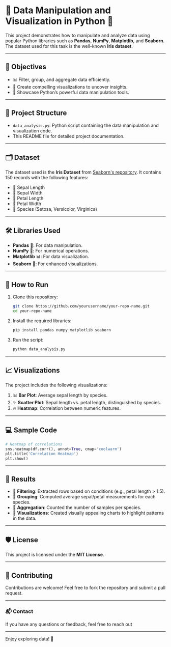 # 🌟 Data Manipulation and Visualization in Python 🌟

This project demonstrates how to manipulate and analyze data using popular Python libraries such as **Pandas**, **NumPy**, **Matplotlib**, and **Seaborn**. The dataset used for this task is the well-known **Iris dataset**.  

---

## 📝 Objectives  
- 📊 Filter, group, and aggregate data efficiently.  
- 🎨 Create compelling visualizations to uncover insights.  
- 🐍 Showcase Python’s powerful data manipulation tools.

---

## 📂 Project Structure  
- `data_analysis.py`: Python script containing the data manipulation and visualization code.  
- This README file for detailed project documentation.

---

## 🗂️ Dataset  
The dataset used is the **Iris Dataset** from [Seaborn's repository](https://github.com/mwaskom/seaborn-data). It contains 150 records with the following features:  
- 🌸 Sepal Length  
- 🌸 Sepal Width  
- 🌸 Petal Length  
- 🌸 Petal Width  
- 🌸 Species (Setosa, Versicolor, Virginica)

---

## 🛠️ Libraries Used  
- **Pandas** 🐼: For data manipulation.  
- **NumPy** 🔢: For numerical operations.  
- **Matplotlib** 📊: For data visualization.  
- **Seaborn** 🎨: For enhanced visualizations.

---

## 🚀 How to Run  
1. Clone this repository:  
   ```bash
   git clone https://github.com/yourusername/your-repo-name.git
   cd your-repo-name
   ```
2. Install the required libraries:  
   ```bash
   pip install pandas numpy matplotlib seaborn
   ```
3. Run the script:  
   ```bash
   python data_analysis.py
   ```

---

## 📈 Visualizations  
The project includes the following visualizations:  
1. 📊 **Bar Plot**: Average sepal length by species.  
2. ✨ **Scatter Plot**: Sepal length vs. petal length, distinguished by species.  
3. 🔥 **Heatmap**: Correlation between numeric features.

---

## 💻 Sample Code  
```python
# Heatmap of correlations
sns.heatmap(df.corr(), annot=True, cmap='coolwarm')
plt.title('Correlation Heatmap')
plt.show()
```

---

## 🌟 Results  
- 📌 **Filtering**: Extracted rows based on conditions (e.g., petal length > 1.5).  
- 📌 **Grouping**: Computed average sepal/petal measurements for each species.  
- 📌 **Aggregation**: Counted the number of samples per species.  
- 📌 **Visualizations**: Created visually appealing charts to highlight patterns in the data.

---

## 🛡️ License  
This project is licensed under the **MIT License**.  

---

## 🤝 Contributing  
Contributions are welcome! Feel free to fork the repository and submit a pull request.  

---

### 📬 Contact  
If you have any questions or feedback, feel free to reach out  

---

Enjoy exploring data! 🚀  
